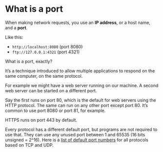 # What is a port

When making network requests, you use an **IP address**, or a host name, and a **port**.

Like this:

* `http://localhost:8080` (port 8080)
* `ftp://127.0.0.1:4321` (port 4321)

What is a port, exactly?

It’s a technique introduced to allow multiple applications to respond on the same computer, on the same protocol.

For example we might have a web server running on our machine. A second web server can be started on a different port.

Say the first runs on port 80, which is the default for web servers using the HTTP protocol. The same can run on any other port except port 80. It’s common to use port 8080 or port 81, for example.

HTTPS runs on port 443 by default.

Every protocol has a different default port, but programs are not required to use that. They can use any unused port between 1 and 65535 (16 bits unsigned = 2^16). Here is a [list of default port numbers](https://en.wikipedia.org/wiki/List\_of\_TCP\_and\_UDP\_port\_numbers) for all protocols based on TCP and UDP.
